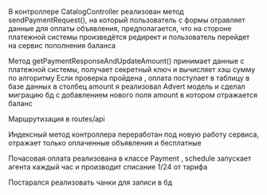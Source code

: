 В контроллере CatalogController реализован метод sendPaymentRequest(),
 на который пользователь с формы отравляет данные для оплаты объявления, предполагается,
 что на стороне платежной системы произведётся редирект и пользователь перейдет на сервис пополнения баланса
 
 Метод getPaymentResponseAndUpdateAmount() принимает данные с платежной системы,
 получает секретный ключ и вычисляет хэш сумму по алгоритму
 Если проверка пройдена , оплата поступает в таблицу в базе данных в столбец amount
 я реализовал Advert модель и сделал миграцию бд с добавлением нового поля amount в котором отражается баланс
 
 Маршрутизация в routes/api
 
 Индексный метод контроллера переработан под новую работу сервиса, отражает только 
 оплаченные объявления и бесплатные
 
 Почасовая оплата реализована в классе Payment , schedule запускает агента каждый час 
 и производит списание 1/24 от тарифа
 
 Постарался реализовать чанки для записи в бд 
